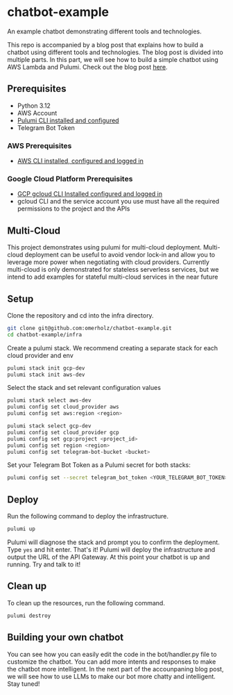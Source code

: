 # chatbot-example
An example chatbot demonstrating different tools and technologies.

This repo is accompanied by a blog post that explains how to build a chatbot using different tools and technologies. The blog post is divided into multiple parts. In this part, we will see how to build a simple chatbot using AWS Lambda and Pulumi.
Check out the blog post [here](https://omerholz.com/blog/serverless-telegram-bot/).

## Prerequisites

- Python 3.12
- AWS Account
- [Pulumi CLI installed and configured](https://www.pulumi.com/docs/install/)
- Telegram Bot Token

### AWS Prerequisites

- [AWS CLI installed, configured and logged in](https://github.com/aws/aws-cli)

### Google Cloud Platform Prerequisites

* [GCP gcloud CLI Installed configured and logged in](https://cloud.google.com/sdk/docs/install)
* gcloud CLI and the service account you use must have all the required permissions to the project and the APIs



## Multi-Cloud

This project demonstrates using pulumi for multi-cloud deployment. Multi-cloud deployment can be useful to avoid vendor lock-in and allow you to leverage more power when negotiating with cloud providers. Currently multi-cloud is only demonstrated for stateless serverless services, but we intend to add examples for stateful multi-cloud services in the near future

## Setup

Clone the repository and cd into the infra directory.

```bash
git clone git@github.com:omerholz/chatbot-example.git
cd chatbot-example/infra
```

Create a pulumi stack. We recommend creating a separate stack for each cloud provider and env

```bash
pulumi stack init gcp-dev
pulumi stack init aws-dev
```

Select the stack and set relevant configuration values

```bash
pulumi stack select aws-dev
pulumi config set cloud_provider aws
pulumi config set aws:region <region>
```

```bash
pulumi stack select gcp-dev
pulumi config set cloud_provider gcp
pulumi config set gcp:project <project_id>
pulumi config set region <region>
pulumi config set telegram-bot-bucket <bucket>
```

Set your Telegram Bot Token as a Pulumi secret for both stacks:

```bash
pulumi config set --secret telegram_bot_token <YOUR_TELEGRAM_BOT_TOKEN> 
```

## Deploy

Run the following command to deploy the infrastructure.

```bash
pulumi up
```

Pulumi will diagnose the stack and prompt you to confirm the deployment. Type `yes` and hit enter. That's it! Pulumi will deploy the infrastructure and output the URL of the API Gateway. At this point your chatbot is up and running. Try and talk to it!

## Clean up

To clean up the resources, run the following command.

```bash
pulumi destroy
```

## Building your own chatbot

You can see how you can easily edit the code in the bot/handler.py file to customize the chatbot. You can add more intents and responses to make the chatbot more intelligent. In the next part of the accounpaning blog post, we will see how to use LLMs to make our bot more chatty and intelligent. Stay tuned!
